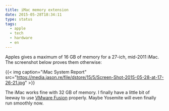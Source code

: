 ```yaml
---
title: iMac memory extension
date: 2015-05-28T18:34:11
type: status
tags:
  - apple
  - tech
  - hardware
  - en
---
```


Apples gives a maximum of 16 GB of memory for a 27-ich, mid-2011 iMac. The screenshot below proves them otherwise:

{{< img caption="iMac System Report" src="https://media.jason.re/file/dstore/15/5/Screen-Shot-2015-05-28-at-17-26-21.jpg" >}}

The iMac works fine with 32 GB of memory. I finally have a little bit of leeway to use [VMware Fusion](http://www.vmware.com/products/fusion-pro) properly. Maybe Yosemite will even finally run smoothly now.
